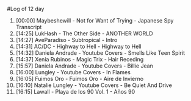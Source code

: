 #Log of 12 day

1. [00:00] Maybeshewill - Not for Want of Trying - Japanese Spy Transcript
1. [14:25] LukHash - The Other Side - ANOTHER WORLD
1. [14:27] AveParadiso - Subtropical - Intro
1. [14:31] AC/DC - Highway to Hell - Highway to Hell
1. [14:32] Daniela Andrade - Youtube Covers - Smells Like Teen Spirit
1. [14:37] Xenia Rubinos - Magic Trix - Hair Receding
1. [15:57] Daniela Andrade - Youtube Covers - Billie Jean
1. [16:00] Lungley - Youtube Covers - In Flames
1. [16:05] Fuimos Oro - Fuimos Oro - Aire de Invierno
1. [16:10] Natalie Lungley - Youtube Covers - Be Quiet And Drive
1. [16:15] Lawall - Playa de los 90 Vol. 1 - Años 90
